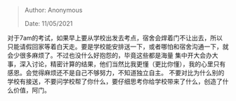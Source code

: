 > Author: Anonymous 
>
> Date: 11/05/2021

对于7am的考试，如果早上要从学校出发去考点，宿舍会焊着门不让出去，所以只能请假回家等着白天走。要是学校能安排送一下，或者哪怕和宿舍沟通一下，就会少很多麻烦了。不过也没什么好抱怨的，毕竟这些都是海量     集中开大会办大事，深入讨论，精密计算的结果，他们当然比我更懂（更比你懂），我的心里只有感恩。会觉得麻烦还不是自己不够努力，不知道独立自主。 不要对比为什么别的学校有接送，不要问学校帮了你什么，要仔细思考你给学校带来了什么，创造了什么价值，阿门。